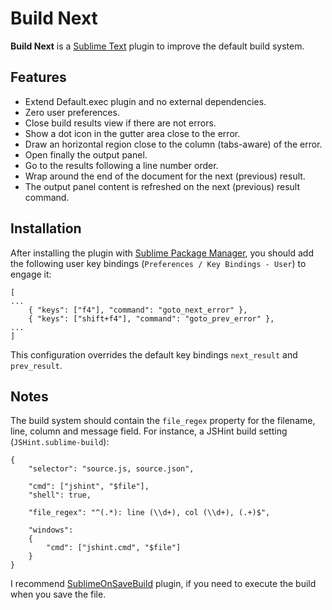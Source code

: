 Build Next
==========

**Build Next** is a [Sublime Text](http://www.sublimetext.com/) plugin to improve the default build system.

Features
--------

- Extend Default.exec plugin and no external dependencies.
- Zero user preferences.
- Close build results view if there are not errors.
- Show a dot icon in the gutter area close to the error.
- Draw an horizontal region close to the column (tabs-aware) of the error.
- Open finally the output panel.
- Go to the results following a line number order.
- Wrap around the end of the document for the next (previous) result.
- The output panel content is refreshed on the next (previous) result command.

Installation
------------

After installing the plugin with [Sublime Package Manager](http://wbond.net/sublime_packages/package_control), you should add the following user key bindings (`Preferences / Key Bindings - User`) to engage it:

```
[
...
    { "keys": ["f4"], "command": "goto_next_error" },
    { "keys": ["shift+f4"], "command": "goto_prev_error" },
...
]
```

This configuration overrides the default key bindings `next_result` and `prev_result`.

Notes
-----

The build system should contain the `file_regex` property for the filename, line, column and message field. For instance, a JSHint build setting (`JSHint.sublime-build`):

```
{
    "selector": "source.js, source.json",

    "cmd": ["jshint", "$file"],
    "shell": true,

    "file_regex": "^(.*): line (\\d+), col (\\d+), (.+)$",

    "windows":
    {
        "cmd": ["jshint.cmd", "$file"]
    }
}

```

I recommend [SublimeOnSaveBuild](https://github.com/alexnj/SublimeOnSaveBuild) plugin, if you need to execute the build when you save the file.




